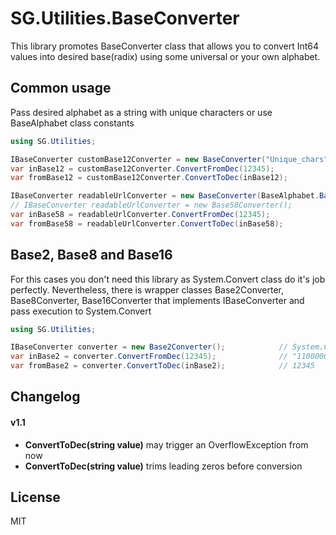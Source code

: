 # SG.Utilities.BaseConverter
This library promotes BaseConverter class that allows you to convert Int64 values into desired base(radix) using some universal or your own alphabet.

## Common usage
Pass desired alphabet as a string with unique characters or use BaseAlphabet class constants
```csharp
using SG.Utilities;

IBaseConverter customBase12Converter = new BaseConverter("Unique_chars");
var inBase12 = customBase12Converter.ConvertFromDec(12345);                 // "cnha"
var fromBase12 = customBase12Converter.ConvertToDec(inBase12);              // 12345

IBaseConverter readableUrlConverter = new BaseConverter(BaseAlphabet.Base58);
// IBaseConverter readableUrlConverter = new Base58Converter();
var inBase58 = readableUrlConverter.ConvertFromDec(12345);                  // "4fr"
var fromBase58 = readableUrlConverter.ConvertToDec(inBase58);               // 12345
```

## Base2, Base8 and Base16
For this cases you don't need this library as System.Convert class do it's job perfectly. Nevertheless, there is wrapper classes Base2Converter, Base8Converter, Base16Converter that implements IBaseConverter and pass execution to System.Convert
```csharp
using SG.Utilities;

IBaseConverter converter = new Base2Converter();            // System.Convert will be used
var inBase2 = converter.ConvertFromDec(12345);              // "11000000111001"
var fromBase2 = converter.ConvertToDec(inBase2);            // 12345
```

## Changelog
#### v1.1
- **ConvertToDec(string value)** may trigger an OverflowException from now
- **ConvertToDec(string value)** trims leading zeros before conversion

## License
MIT
